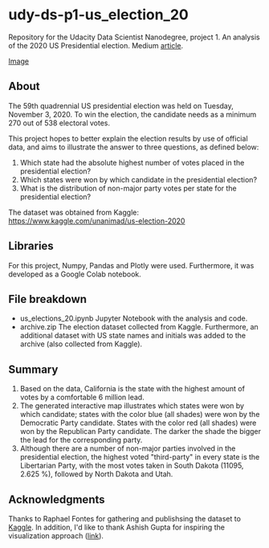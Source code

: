 # udy-ds-p1-us_election_20
Repository for the Udacity Data Scientist Nanodegree, project 1. An analysis of the 2020 US Presidential election. Medium [article](https://tioans.medium.com/this-is-how-the-2020-us-election-results-look-like-ae04fc662f06).

[Image](us-election-header.png?raw=true)


## About 
The 59th quadrennial US presidential election was held on Tuesday, November 3, 2020. To win the election, the candidate needs as a minimum 270 out of 538 electoral votes. 

This project hopes to better explain the election results by use of official data, and aims to illustrate the answer to three questions, as defined below:

1. Which state had the absolute highest number of votes placed in the presidential election?
2. Which states were won by which candidate in the presidential election? 
3. What is the distribution of non-major party votes per state for the presidential election?

The dataset was obtained from Kaggle: https://www.kaggle.com/unanimad/us-election-2020

## Libraries

For this project, Numpy, Pandas and Plotly were used. Furthermore, it was developed as a Google Colab notebook.

## File breakdown 

* us_elections_20.ipynb
Jupyter Notebook with the analysis and code.
* archive.zip
The election dataset collected from Kaggle. Furthermore, an additional dataset with US state names and initials was added to the archive (also collected from Kaggle). 

## Summary

1. Based on the data, California is the state with the highest amount of votes by a comfortable 6 million lead.
2. The generated interactive map illustrates which states were won by which candidate; states with the color blue (all shades) were won by the Democratic Party candidate. States with the color red (all shades) were won by the Republican Party candidate. The darker the shade the bigger the lead for the corresponding party.
3. Although there are a number of non-major parties involved in the presidential election, the highest voted "third-party" in every state is the Libertarian Party, with the most votes taken in South Dakota (11095, 2.625 %), followed by North Dakota and Utah.

## Acknowledgments
Thanks to Raphael Fontes for gathering and publishsing the dataset to [Kaggle](https://www.kaggle.com/unanimad/us-election-2020). In addition, I'd like to thank Ashish Gupta for inspiring the visualization approach ([link](https://www.kaggle.com/roydatascience/us-election-results-2020)).
